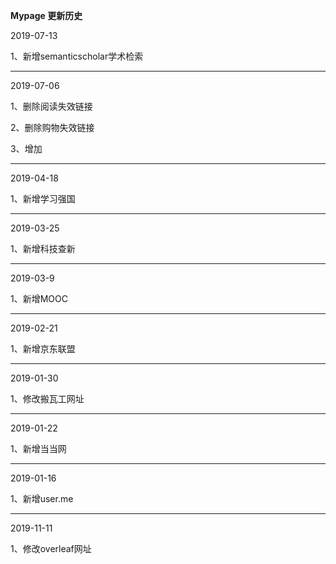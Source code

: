 **Mypage 更新历史**


2019-07-13

1、新增semanticscholar学术检索

---

2019-07-06

1、删除阅读失效链接

2、删除购物失效链接

3、增加

---

2019-04-18

1、新增学习强国

---

2019-03-25

1、新增科技查新

---

2019-03-9

1、新增MOOC

---

2019-02-21

1、新增京东联盟

---

2019-01-30

1、修改搬瓦工网址

---

2019-01-22

1、新增当当网

---

2019-01-16

1、新增user.me

---

2019-11-11

1、修改overleaf网址



